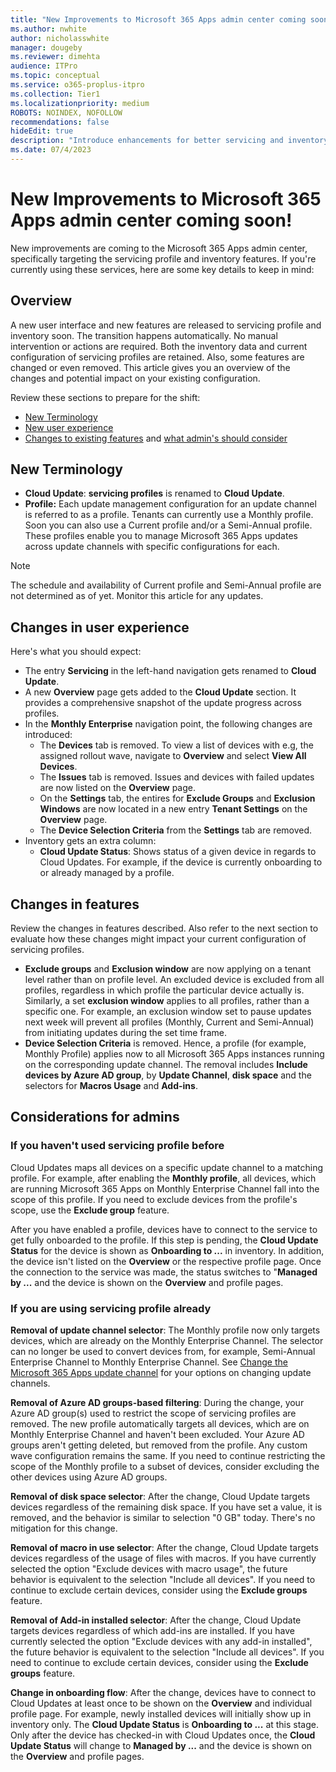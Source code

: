 ```yaml
---
title: "New Improvements to Microsoft 365 Apps admin center coming soon"
ms.author: nwhite
author: nicholasswhite
manager: dougeby
ms.reviewer: dimehta
audience: ITPro
ms.topic: conceptual
ms.service: o365-proplus-itpro
ms.collection: Tier1
ms.localizationpriority: medium
ROBOTS: NOINDEX, NOFOLLOW
recommendations: false
hideEdit: true
description: "Introduce enhancements for better servicing and inventory management, streamlining updates and user experience"
ms.date: 07/4/2023
---
```


# New Improvements to Microsoft 365 Apps admin center coming soon!

New improvements are coming to the Microsoft 365 Apps admin center, specifically targeting the servicing profile and inventory features. If you're currently using these services, here are some key details to keep in mind:

## Overview
A new user interface and new features are released to servicing profile and inventory soon. The transition happens automatically. No manual intervention or actions are required. Both the inventory data and current configuration of servicing profiles are retained. Also, some features are changed or even removed. This article gives you an overview of the changes and potential impact on your existing configuration.

Review these sections to prepare for the shift:

- [New Terminology](#new-terminology)
- [New user experience](#changes-in-user-experience)
- [Changes to existing features](#changes-in-features) and [what admin's should consider](#considerations-for-admins)

## New Terminology

- **Cloud Update**: **servicing profiles** is renamed to **Cloud Update**.
- **Profile:** Each update management configuration for an update channel is referred to as a profile. Tenants can currently use a Monthly profile. Soon you can also use a Current profile and/or a Semi-Annual profile. These profiles enable you to manage Microsoft 365 Apps updates across update channels with specific configurations for each.

> [!NOTE]
> The schedule and availability of Current profile and Semi-Annual profile are not determined as of yet. Monitor this article for any updates.

## Changes in user experience

Here's what you should expect:

- The entry **Servicing** in the left-hand navigation gets renamed to **Cloud Update**.
- A new **Overview** page gets added to the **Cloud Update** section. It provides a comprehensive snapshot of the update progress across profiles.
- In the **Monthly Enterprise** navigation point, the following changes are introduced:
  - The **Devices** tab is removed. To view a list of devices with e.g, the assigned rollout wave, navigate to **Overview** and select **View All Devices**. 
  - The **Issues** tab is removed. Issues and devices with failed updates are now listed on the **Overview** page.
  - On the **Settings** tab, the entires for **Exclude Groups** and **Exclusion Windows** are now located in a new entry **Tenant Settings** on the **Overview** page.
  - The **Device Selection Criteria** from the **Settings** tab are removed.
- Inventory gets an extra column:
  - **Cloud Update Status**: Shows status of a given device in regards to Cloud Updates. For example, if the device is currently onboarding to or already managed by a profile. 

## Changes in features

Review the changes in features described. Also refer to the next section to evaluate how these changes might impact your current configuration of servicing profiles.

- **Exclude groups** and **Exclusion window** are now applying on a tenant level rather than on profile level. An excluded device is excluded from all profiles, regardless in which profile the particular device actually is. Similarly, a set **exclusion window** applies to all profiles, rather than a specific one. For example, an exclusion window set to pause updates next week will prevent all profiles (Monthly, Current and Semi-Annual) from initiating updates during the set time frame.
- **Device Selection Criteria** is removed. Hence, a profile (for example, Monthly Profile) applies now to all Microsoft 365 Apps instances running on the corresponding update channel. The removal includes **Include devices by Azure AD group**, by **Update Channel**, **disk space** and the selectors for **Macros Usage** and **Add-ins**.

## Considerations for admins

### If you haven't used servicing profile before
Cloud Updates maps all devices on a specific update channel to a matching profile. For example, after enabling the **Monthly profile**, all devices, which are running Microsoft 365 Apps on Monthly Enterprise Channel fall into the scope of this profile. If you need to exclude devices from the profile's scope, use the **Exclude group** feature.

After you have enabled a profile, devices have to connect to the service to get fully onboarded to the profile. If this step is pending, the **Cloud Update Status** for the device is shown as **Onboarding to ...** in inventory. In addition, the device isn't listed on the **Overview** or the respective profile page. Once the connection to the service was made, the status switches to "**Managed by ...** and the device is shown on the **Overview** and profile pages.

### If you are using servicing profile already
**Removal of update channel selector**: The Monthly profile now only targets devices, which are already on the Monthly Enterprise Channel. The selector can no longer be used to convert devices from, for example, Semi-Annual Enterprise Channel to Monthly Enterprise Channel. See [Change the Microsoft 365 Apps update channel](../updates/change-update-channels.md) for your options on changing update channels.

**Removal of Azure AD groups-based filtering**: During the change, your Azure AD group(s) used to restrict the scope of servicing profiles are removed. The new profile automatically targets all devices, which are on Monthly Enterprise Channel and haven't been excluded. Your Azure AD groups aren't getting deleted, but removed from the profile. Any custom wave configuration remains the same. If you need to continue restricting the scope of the Monthly profile to a subset of devices, consider excluding the other devices using Azure AD groups.

**Removal of disk space selector**: After the change, Cloud Update targets devices regardless of the remaining disk space. If you have set a value, it is removed, and the behavior is similar to selection "0 GB" today. There's no mitigation for this change.

**Removal of macro in use selector**: After the change, Cloud Update targets devices regardless of the usage of files with macros. If you have currently selected the option "Exclude devices with macro usage", the future behavior is equivalent to the selection "Include all devices". If you need to continue to exclude certain devices, consider using the **Exclude groups** feature.

**Removal of Add-in installed selector**: After the change, Cloud Update targets devices regardless of which add-ins are installed. If you have currently selected the option "Exclude devices with any add-in installed", the future behavior is equivalent to the selection "Include all devices". If you need to continue to exclude certain devices, consider using the **Exclude groups** feature.

**Change in onboarding flow**: After the change, devices have to connect to Cloud Updates at least once to be shown on the **Overview** and individual profile page. For example, newly installed devices will initially show up in inventory only. The **Cloud Update Status** is **Onboarding to ...** at this stage. Only after the device has checked-in with Cloud Updates once, the **Cloud Update Status** will change to **Managed by ...** and the device is shown on the **Overview** and profile pages.
